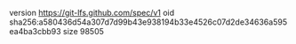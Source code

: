 version https://git-lfs.github.com/spec/v1
oid sha256:a580436d54a307d7d99b43e938194b33e4526c07d2de34636a595ea4ba3cbb93
size 98505
